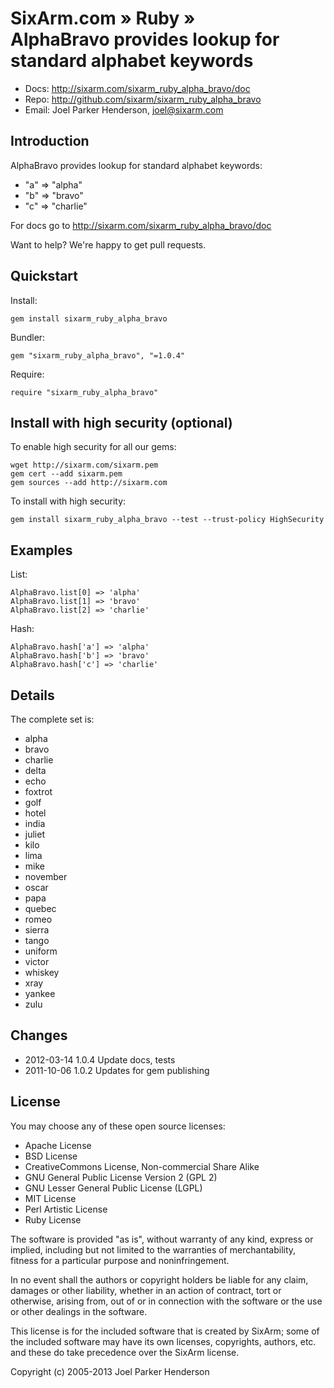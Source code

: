 # SixArm.com » Ruby » <br> AlphaBravo provides lookup for standard alphabet keywords

* Docs: <http://sixarm.com/sixarm_ruby_alpha_bravo/doc>
* Repo: <http://github.com/sixarm/sixarm_ruby_alpha_bravo>
* Email: Joel Parker Henderson, <joel@sixarm.com>


## Introduction

AlphaBravo provides lookup for standard alphabet keywords:

  * "a" => "alpha"
  * "b" => "bravo"
  * "c" => "charlie"

For docs go to <http://sixarm.com/sixarm_ruby_alpha_bravo/doc>

Want to help? We're happy to get pull requests.


## Quickstart

Install:

    gem install sixarm_ruby_alpha_bravo

Bundler:

    gem "sixarm_ruby_alpha_bravo", "=1.0.4"

Require:

    require "sixarm_ruby_alpha_bravo"


## Install with high security (optional)

To enable high security for all our gems:

    wget http://sixarm.com/sixarm.pem
    gem cert --add sixarm.pem
    gem sources --add http://sixarm.com

To install with high security:

    gem install sixarm_ruby_alpha_bravo --test --trust-policy HighSecurity


## Examples

List:

    AlphaBravo.list[0] => 'alpha'
    AlphaBravo.list[1] => 'bravo'
    AlphaBravo.list[2] => 'charlie'

Hash:

    AlphaBravo.hash['a'] => 'alpha'
    AlphaBravo.hash['b'] => 'bravo'
    AlphaBravo.hash['c'] => 'charlie'


## Details

The complete set is:

  * alpha
  * bravo
  * charlie
  * delta
  * echo
  * foxtrot
  * golf
  * hotel
  * india
  * juliet
  * kilo
  * lima
  * mike
  * november
  * oscar
  * papa
  * quebec
  * romeo
  * sierra
  * tango
  * uniform
  * victor
  * whiskey
  * xray
  * yankee
  * zulu


## Changes

* 2012-03-14 1.0.4 Update docs, tests
* 2011-10-06 1.0.2 Updates for gem publishing


## License

You may choose any of these open source licenses:

  * Apache License
  * BSD License
  * CreativeCommons License, Non-commercial Share Alike
  * GNU General Public License Version 2 (GPL 2)
  * GNU Lesser General Public License (LGPL)
  * MIT License
  * Perl Artistic License
  * Ruby License

The software is provided "as is", without warranty of any kind, 
express or implied, including but not limited to the warranties of 
merchantability, fitness for a particular purpose and noninfringement. 

In no event shall the authors or copyright holders be liable for any 
claim, damages or other liability, whether in an action of contract, 
tort or otherwise, arising from, out of or in connection with the 
software or the use or other dealings in the software.

This license is for the included software that is created by SixArm;
some of the included software may have its own licenses, copyrights, 
authors, etc. and these do take precedence over the SixArm license.

Copyright (c) 2005-2013 Joel Parker Henderson
